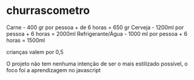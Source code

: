 # churrascometro
Carne - 400 gr por pessoa + de 6 horas = 650 gr
Cerveja - 1200ml por pessoa + 6 horas = 2000ml
Refrigerante/Água - 1000 ml por pessoa + 6 horas = 1500ml

crianças valem por 0,5

O projeto não tem nenhuma intenção de ser o mais estilizado possível, o foco foi a aprendizagem no javascript